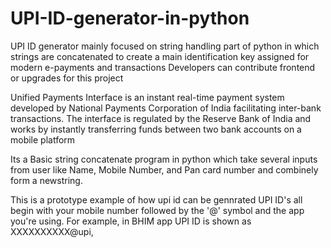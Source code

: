 # UPI-ID-generator-in-python
UPI ID generator mainly focused on string handling part of python in which strings are concatenated to create a main identification key assigned for modern e-payments and transactions  Developers can contribute frontend or upgrades for this project

Unified Payments Interface is an instant real-time payment system developed by National Payments Corporation of India facilitating inter-bank transactions. The interface is regulated by the Reserve Bank of India and works by instantly transferring funds between two bank accounts on a mobile platform

Its a Basic string concatenate program in python which take several inputs from user like Name, Mobile Number, and Pan card number and combinely form a newstring.

This is a prototype example of how upi id can be gennrated UPI ID's all begin with your mobile number followed by the '@' symbol and the app you're using. For example, in BHIM app UPI ID is shown as XXXXXXXXXX@upi,
